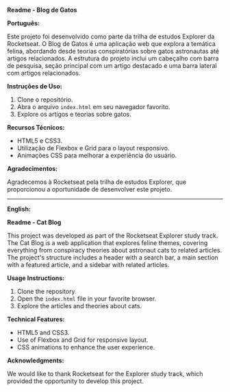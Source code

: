 **Readme - Blog de Gatos**

**Português:**

Este projeto foi desenvolvido como parte da trilha de estudos Explorer da Rocketseat. O Blog de Gatos é uma aplicação web que explora a temática felina, abordando desde teorias conspiratórias sobre gatos astronautas até artigos relacionados. A estrutura do projeto inclui um cabeçalho com barra de pesquisa, seção principal com um artigo destacado e uma barra lateral com artigos relacionados.

**Instruções de Uso:**

1. Clone o repositório.
2. Abra o arquivo `index.html` em seu navegador favorito.
3. Explore os artigos e teorias sobre gatos.

**Recursos Técnicos:**

- HTML5 e CSS3.
- Utilização de Flexbox e Grid para o layout responsivo.
- Animações CSS para melhorar a experiência do usuário.

**Agradecimentos:**

Agradecemos à Rocketseat pela trilha de estudos Explorer, que proporcionou a oportunidade de desenvolver este projeto.

---

**English:**

**Readme - Cat Blog**

This project was developed as part of the Rocketseat Explorer study track. The Cat Blog is a web application that explores feline themes, covering everything from conspiracy theories about astronaut cats to related articles. The project's structure includes a header with a search bar, a main section with a featured article, and a sidebar with related articles.

**Usage Instructions:**

1. Clone the repository.
2. Open the `index.html` file in your favorite browser.
3. Explore the articles and theories about cats.

**Technical Features:**

- HTML5 and CSS3.
- Use of Flexbox and Grid for responsive layout.
- CSS animations to enhance the user experience.

**Acknowledgments:**

We would like to thank Rocketseat for the Explorer study track, which provided the opportunity to develop this project.
